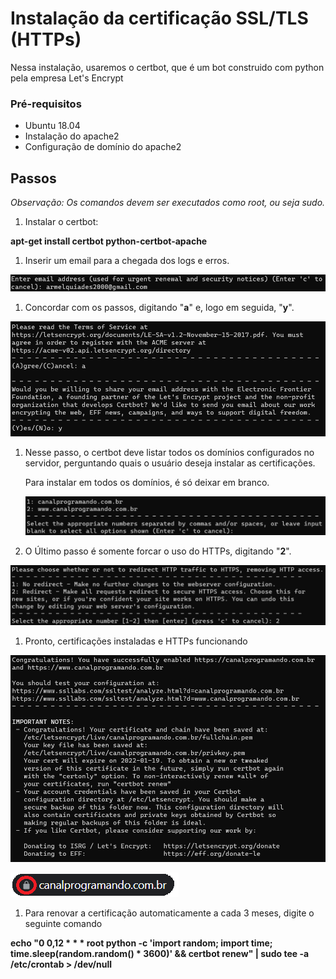 # Instalação da certificação SSL/TLS (HTTPs)

Nessa instalação, usaremos o certbot, que é um bot construido com python pela empresa Let's Encrypt

### Pré-requisitos

- Ubuntu 18.04
- Instalação do apache2
- Configuração de domínio do apache2

## Passos

*Observação: Os comandos devem ser executados como root, ou seja sudo.*

1. Instalar o certbot:

**apt-get install certbot python-certbot-apache**

1. Inserir um email para a chegada dos logs e erros.

![Untitled](assets/Untitled.png)

1. Concordar com os passos, digitando "**a**" e, logo em seguida, "**y**".

![Untitled](assets/Untitled%201.png)

1. Nesse passo, o certbot deve listar todos os domínios configurados no servidor, perguntando quais o usuário deseja instalar as certificações.
    
    Para instalar em todos os domínios, é só deixar em branco.
    
    ![Untitled](assets/Untitled%202.png)
    

1. O Último passo é somente forcar o uso do HTTPs, digitando "**2**".

![Untitled](assets/Untitled%203.png)

1. Pronto, certificações instaladas e HTTPs funcionando

![Untitled](assets/Untitled%204.png)

![Untitled](assets/Untitled%205.png)

1. Para renovar a certificação automaticamente a cada 3 meses, digite o seguinte comando

**echo "0 0,12 * * * root python -c 'import random; import time; time.sleep(random.random() * 3600)' && certbot renew" | sudo tee -a /etc/crontab > /dev/null**
